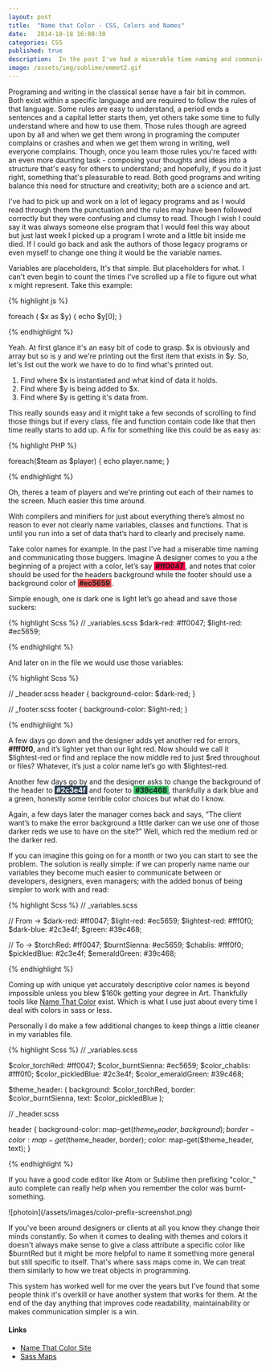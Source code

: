 ```yaml
---
layout: post
title:  "Name that Color - CSS, Colors and Names"
date:   2014-10-18 16:00:30
categories: CSS
published: true
description:  In the past I've had a miserable time naming and communicating those buggers.  Imagine A designer comes to you a the beginning of a project with a color, let’s say#ff0047, and notes that color should be used for the headers background while the footer should use a background color of#ec5659.
image: /assets/img/sublime/emmet2.gif
---
```

<style>.color-names{ font-weight: bold; padding: 0 3px; }</style>

Programing and writing in the classical sense have a fair bit in common.  Both exist within a specific language and are required to follow the rules of that language. Some rules are easy to understand, a period ends a sentences and a capital letter starts them, yet others take some time to fully understand where and how to use them.  Those rules though are agreed upon by all and when we get them wrong in programing the computer complains or crashes and when we get them wrong in writing, well everyone complains.  Though, once you learn those rules you're faced with an even more daunting task - composing your thoughts and ideas into a structure that's easy for others to understand; and hopefully, if you do it just right, something that's pleasurable to read. Both good programs and writing balance this need for structure and creativity; both are a science and art.  

I've had to pick up and work on a lot of legacy programs and as I would read through them the punctuation and the rules may have been followed correctly but they were confusing and clumsy to read.  Though I wish I could say it was always someone else program that I would feel this way about but just last week I picked up a program I wrote and a little bit inside me died. If I could go back and ask the authors of those legacy programs or even myself to change one thing it would be the variable names.

Variables are placeholders, It's that simple.  But placeholders for what.  I can't even begin to count the times I've scrolled up a file to figure out what x might represent. Take this example:


{% highlight js %}

foreach ( $x as $y)
{
	echo $y[0];
}

{% endhighlight %}

Yeah.  At first glance it's an easy bit of code to grasp.  $x is obviously and array but so is y and we're printing out the first item that exists in $y.  So, let's list out the work we have to do to find what's printed out.

1. Find where $x is instantiated and what kind of data it holds.
2. Find where $y is being added to $x.
3. Find where $y is getting it's data from.

This really sounds easy and it might take a few seconds of scrolling to find those things but if every class, file and function contain code like that then time really starts to add up. A fix for something like this could be as easy as:

{% highlight PHP %}

foreach($team as $player)
{
  echo player.name;
}

{% endhighlight %}

Oh, theres a team of players and we're printing out each of their names to the screen.  Much easier this time around.  

With compilers and minifiers for just about everything there’s almost no reason to ever not clearly name variables, classes and functions. That is until you run into a set of data that’s hard to clearly and precisely name.


Take color names for example.  In the past I've had a miserable time naming and communicating those buggers.  Imagine A designer comes to you a the beginning of a project with a color, let’s say <span class="color-names" style="background:#ff0047;">#ff0047</span>, and notes that color should be used for the headers background while the footer should use a background color of <span class="color-names" style="background:#ec5659; ">#ec5659</span>.

Simple enough, one is dark one is light let’s go ahead and save those suckers:

{% highlight Scss %}
// _variables.scss
$dark-red:    #ff0047;
$light-red:     #ec5659;

{% endhighlight %}

And later on in the file we would use those variables:

{% highlight Scss %}

// _header.scss
header { background-color: $dark-red; }

// _footer.scss
footer { background-color: $light-red; }

{% endhighlight %}

A few days go down and the designer adds yet another red for errors, <span style="background-color:#fff0f0; font-weight:bold;">#fff0f0</span>, and it’s lighter yet than our light red. Now should we call it $lightest-red or find and replace the now middle red to just $red throughout or files?  Whatever, it’s just a color name let’s go with $lightest-red.

Another few days go by and the designer asks to change the background of the header to <span class="color-names" style="background:#2c3e4f; color: white; ">#2c3e4f</span> and footer to <span class="color-names" style="background:#39c468;">#39c468</span>, thankfully a dark blue and a green, honestly some terrible color choices but what do I know.

Again, a few days later the manager comes back and says, “The client want’s to make the error background a little darker can we use one of those darker reds we use to have on the site?”  Well, which red the medium red or the darker red.

If you can imagine this going on for a month or two you can start to see the problem.  The solution is really simple: if we can properly name name our variables they become much easier to communicate between or developers, designers, even managers; with the added bonus of being simpler to work with and read:


{% highlight Scss %}
// _variables.scss

// From ->
$dark-red:        #ff0047;
$light-red:       #ec5659;
$lightest-red:    #fff0f0;
$dark-blue:       #2c3e4f;
$green:           #39c468;

// To ->
$torchRed:        #ff0047;
$burntSienna:     #ec5659;
$chablis:         #fff0f0;
$pickledBlue:     #2c3e4f;
$emeraldGreen:    #39c468;

{% endhighlight %}

Coming up with unique yet accurately descriptive color names is beyond impossible unless you blew $160k getting your degree in Art. Thankfully tools like [Name That Color](http://chir.ag/projects/name-that-color) exist.  Which is what I use just about every time I deal with colors in sass or less.

Personally I do make a few additional changes to keep things a little cleaner in my variables file.

{% highlight Scss %}
// _variables.scss

$color_torchRed:        #ff0047;
$color_burntSienna:     #ec5659;
$color_chablis:         #fff0f0;
$color_pickledBlue:     #2c3e4f;
$color_emeraldGreen:    #39c468;

$theme_header: (
  background: $color_torchRed,
  border: $color_burntSienna,
  text: $color_pickledBlue
  );

// _header.scss

header
{
  background-color: map-get($theme_header, background);
  border-color: map-get($theme_header, border);
  color: map-get($theme_header, text);
}

{% endhighlight %}


If you have a good code editor like Atom or Sublime then prefixing "color_" auto complete can really help when you remember the color was burnt-something.

<span style="max-width: 600px; display: block">
  ![photoin](/assets/images/color-prefix-screenshot.png)
</span>

If you've been around designers or clients at all you know they change their minds constantly.  So when it comes to dealing with themes and colors it doesn't always make sense to give a class attribute a specific color like $burntRed but it might be more helpful to name it something more general but still specific to itself. That's where sass maps come in. We can treat them similarly to how we treat objects in programming.


This system has worked well for me over the years but I've found that some people think it's overkill or have another system that works for them.  At the end of the day anything that improves code readability, maintainability or makes communication simpler is a win.


#### Links
* [Name That Color Site](http://chir.ag/projects/name-that-color/)
* [Sass Maps](http://sass-lang.com/documentation/Sass/Script/Functions.html/#map-functions)
